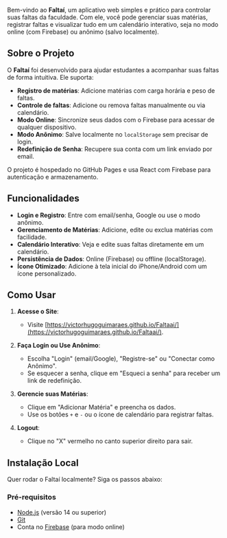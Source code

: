 

Bem-vindo ao **Faltaí**, um aplicativo web simples e prático para controlar suas faltas da faculdade. Com ele, você pode gerenciar suas matérias, registrar faltas e visualizar tudo em um calendário interativo, seja no modo online (com Firebase) ou anônimo (salvo localmente).

## Sobre o Projeto

O **Faltaí** foi desenvolvido para ajudar estudantes a acompanhar suas faltas de forma intuitiva. Ele suporta:

- **Registro de matérias**: Adicione matérias com carga horária e peso de faltas.
- **Controle de faltas**: Adicione ou remova faltas manualmente ou via calendário.
- **Modo Online**: Sincronize seus dados com o Firebase para acessar de qualquer dispositivo.
- **Modo Anônimo**: Salve localmente no `localStorage` sem precisar de login.
- **Redefinição de Senha**: Recupere sua conta com um link enviado por email.

O projeto é hospedado no GitHub Pages e usa React com Firebase para autenticação e armazenamento.

## Funcionalidades

- **Login e Registro**: Entre com email/senha, Google ou use o modo anônimo.
- **Gerenciamento de Matérias**: Adicione, edite ou exclua matérias com facilidade.
- **Calendário Interativo**: Veja e edite suas faltas diretamente em um calendário.
- **Persistência de Dados**: Online (Firebase) ou offline (localStorage).
- **Ícone Otimizado**: Adicione à tela inicial do iPhone/Android com um ícone personalizado.

## Como Usar

1. **Acesse o Site**:
   - Visite [https://victorhugoguimaraes.github.io/Faltaai/](https://victorhugoguimaraes.github.io/Faltaai/).

2. **Faça Login ou Use Anônimo**:
   - Escolha "Login" (email/Google), "Registre-se" ou "Conectar como Anônimo".
   - Se esquecer a senha, clique em "Esqueci a senha" para receber um link de redefinição.

3. **Gerencie suas Matérias**:
   - Clique em "Adicionar Matéria" e preencha os dados.
   - Use os botões `+` e `-` ou o ícone de calendário para registrar faltas.

4. **Logout**:
   - Clique no "X" vermelho no canto superior direito para sair.

## Instalação Local

Quer rodar o Faltaí localmente? Siga os passos abaixo:

### Pré-requisitos

- [Node.js](https://nodejs.org/) (versão 14 ou superior)
- [Git](https://git-scm.com/)
- Conta no [Firebase](https://firebase.google.com/) (para modo online)
